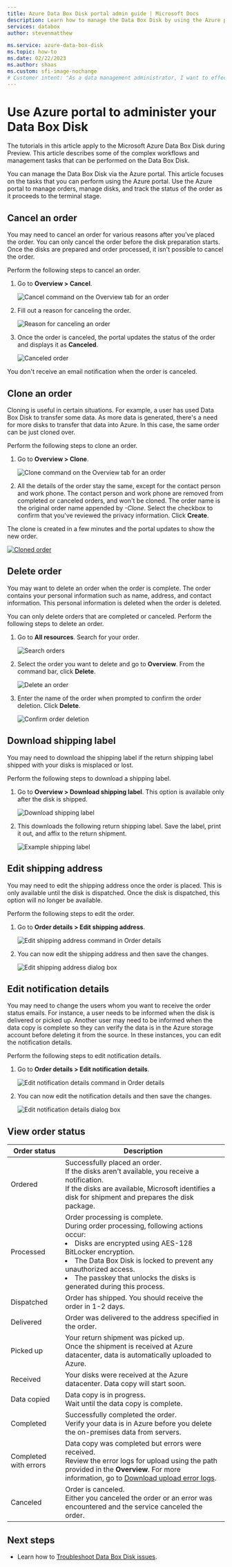 ```yaml
---
title: Azure Data Box Disk portal admin guide | Microsoft Docs 
description: Learn how to manage the Data Box Disk by using the Azure portal. Manage orders, manage disks, and track the status of an order as it progresses.
services: databox
author: stevenmatthew

ms.service: azure-data-box-disk
ms.topic: how-to
ms.date: 02/22/2023
ms.author: shaas
ms.custom: sfi-image-nochange
# Customer intent: "As a data management administrator, I want to effectively manage Data Box Disk orders through the portal, so that I can ensure efficient data transfer and maintain control over order status and modifications throughout the process."
---
```

# Use Azure portal to administer your Data Box Disk

The tutorials in this article apply to the Microsoft Azure Data Box Disk during Preview. This article describes some of the complex workflows and management tasks that can be performed on the Data Box Disk. 

You can manage the Data Box Disk via the Azure portal. This article focuses on the tasks that you can perform using the Azure portal. Use the Azure portal to manage orders, manage disks, and track the status of the order as it proceeds to the terminal stage.

## Cancel an order

You may need to cancel an order for various reasons after you've placed the order. You can only cancel the order before the disk preparation starts. Once the disks are prepared and order processed, it isn't possible to cancel the order. 

Perform the following steps to cancel an order.

1.	Go to **Overview > Cancel**. 

    ![Cancel command on the Overview tab for an order](media/data-box-portal-ui-admin/portal-ui-admin-cancel-command.png)

2.	Fill out a reason for canceling the order.  

    ![Reason for canceling an order](media/data-box-portal-ui-admin/portal-ui-admin-cancel-order-reason.png)

3.	Once the order is canceled, the portal updates the status of the order and displays it as **Canceled**.

    ![Canceled order](media/data-box-portal-ui-admin/portal-ui-admin-canceled-order.png)

You don't receive an email notification when the order is canceled.

## Clone an order

Cloning is useful in certain situations. For example, a user has used Data Box Disk to transfer some data. As more data is generated, there's a need for more disks to transfer that data into Azure. In this case, the same order can be just cloned over.

Perform the following steps to clone an order.

1.	Go to **Overview > Clone**. 

    ![Clone command on the Overview tab for an order](media/data-box-portal-ui-admin/portal-ui-admin-clone-command.png)

2.	All the details of the order stay the same, except for the contact person and work phone. The contact person and work phone are removed from completed or canceled orders, and won't be cloned. The order name is the original order name appended by *-Clone*. Select the checkbox to confirm that you've reviewed the privacy information. Click **Create**.    

The clone is created in a few minutes and the portal updates to show the new order.

[![Cloned order](media/data-box-portal-ui-admin/portal-ui-admin-cloned-order.png)](media/data-box-portal-ui-admin/portal-ui-admin-cloned-order.png#lightbox) 

## Delete order

You may want to delete an order when the order is complete. The order contains your personal information such as name, address, and contact information. This personal information is deleted when the order is deleted.

You can only delete orders that are completed or canceled. Perform the following steps to delete an order.

1. Go to **All resources**. Search for your order.

    ![Search orders](media/data-box-portal-ui-admin/portal-ui-admin-search-data-box-disk-orders.png)

2. Select the order you want to delete and go to **Overview**. From the command bar, click **Delete**.

    ![Delete an order](media/data-box-portal-ui-admin/portal-ui-admin-delete-command.png)

3. Enter the name of the order when prompted to confirm the order deletion. Click **Delete**.

     ![Confirm order deletion](media/data-box-portal-ui-admin/portal-ui-admin-confirm-deletion.png)


## Download shipping label

You may need to download the shipping label if the return shipping label shipped with your disks is misplaced or lost. 

Perform the following steps to download a shipping label.
1.	Go to **Overview > Download shipping label**. This option is available only after the disk is shipped. 

    ![Download shipping label](media/data-box-portal-ui-admin/portal-ui-admin-download-shipping-label.png)

2.	This downloads the following return shipping label. Save the label, print it out, and affix to the return shipment.

    ![Example shipping label](media/data-box-portal-ui-admin/portal-ui-admin-example-shipping-label.png)

## Edit shipping address

You may need to edit the shipping address once the order is placed. This is only available until the disk is dispatched. Once the disk is dispatched, this option will no longer be available.

Perform the following steps to edit the order.

1. Go to **Order details > Edit shipping address**.

    ![Edit shipping address command in Order details](media/data-box-portal-ui-admin/portal-ui-admin-edit-shipping-address-command.png)

2. You can now edit the shipping address and then save the changes.

    ![Edit shipping address dialog box](media/data-box-portal-ui-admin/portal-ui-admin-edit-shipping-address-dbox.png)

## Edit notification details

You may need to change the users whom you want to receive the order status emails. For instance, a user needs to be informed when the disk is delivered or picked up. Another user may need to be informed when the data copy is complete so they can verify the data is in the Azure storage account before deleting it from the source. In these instances, you can edit the notification details.

Perform the following steps to edit notification details.

1. Go to **Order details > Edit notification details**.

    ![Edit notification details command in Order details](media/data-box-portal-ui-admin/portal-ui-admin-edit-notification-details-command.png)

2. You can now edit the notification details and then save the changes.
 
    ![Edit notification details dialog box](media/data-box-portal-ui-admin/portal-ui-admin-edit-notification-details-dbox.png)

## View order status

|Order status |Description |
|---------|---------|
|Ordered     | Successfully placed an order. <br> If the disks aren't available, you receive a notification. <br>If the disks are available, Microsoft identifies a disk for shipment and prepares the disk package.        |
|Processed     | Order processing is complete. <br> During order processing, following actions occur:<li>Disks are encrypted using AES-128 BitLocker encryption. </li> <li>The Data Box Disk is locked to prevent any unauthorized access.</li><li>The passkey that unlocks the disks is generated during this process.</li>        |
|Dispatched     | Order has shipped. You should receive the order in 1-2 days.        |
|Delivered     | Order was delivered to the address specified in the order.        |
|Picked up     |Your return shipment was picked up. <br> Once the shipment is received at Azure datacenter, data is automatically uploaded to Azure.         |
|Received     | Your disks were received at the Azure datacenter. Data copy will start soon.        |
|Data copied     |Data copy is in progress.<br> Wait until the data copy is complete.         |
|Completed       |Successfully completed the order.<br> Verify your data is in Azure before you delete the on-premises data from servers.         |
|Completed with errors| Data copy was completed but errors were received. <br> Review the error logs for upload using the path provided in the **Overview**. For more information, go to [Download upload error logs](data-box-disk-troubleshoot-upload.md#locate-the-logs).   |
|Canceled            |Order is canceled. <br> Either you canceled the order or an error was encountered and the service canceled the order.     |



## Next steps

- Learn how to [Troubleshoot Data Box Disk issues](data-box-disk-troubleshoot.md).
